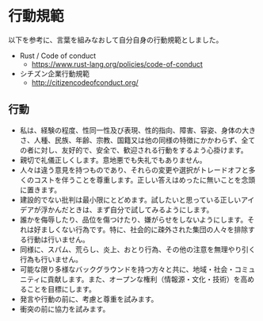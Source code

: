 # 行動規範

以下を参考に、言葉を組みなおして自分自身の行動規範としました。

* Rust / Code of conduct
  * https://www.rust-lang.org/policies/code-of-conduct
* シチズン企業行動規範
  * http://citizencodeofconduct.org/

## 行動

* 私は、経験の程度、性同一性及び表現、性的指向、障害、容姿、身体の大きさ、人種、民族、年齢、宗教、国籍又は他の同様の特徴にかかわらず、全ての者に対し、友好的で、安全で、歓迎される行動をするよう心掛けます。
* 親切で礼儀正しくします。意地悪でも失礼でもありません。
* 人々は違う意見を持つものであり、それらの変更や選択がトレードオフと多くのコストを伴うことを尊重します。正しい答えはめったに無いことを念頭に置きます。
* 建設的でない批判は最小限にとどめます。試したいと思っている正しいアイデアが浮かんだときは、まず自分で試してみるようにします。
* 誰かを侮辱したり、品位を傷つけたり、嫌がらせをしないようにします。それは好ましくない行為です。特に、社会的に疎外された集団の人々を排除する行動は行いません。
* 同様に、スパム、荒らし、炎上、おとり行為、その他の注意を無理やり引く行為も行いません。
* 可能な限り多様なバックグラウンドを持つ方々と共に、地域・社会・コミュニティに貢献します。また、オープンな権利（情報源・文化・技術）を高めることを目標にします。
* 発言や行動の前に、考慮と尊重を試みます。
* 衝突の前に協力を試みます。


